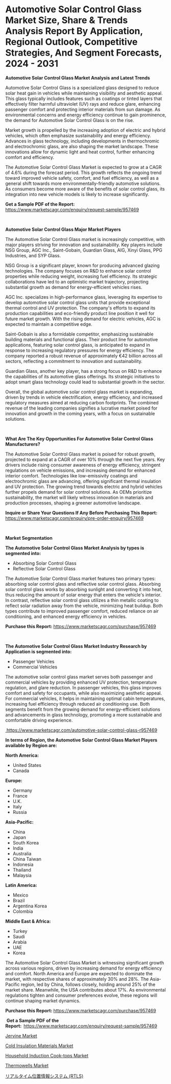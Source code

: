 <p><h1>Automotive Solar Control Glass Market Size, Share & Trends Analysis Report By Application, Regional Outlook, Competitive Strategies, And Segment Forecasts, 2024 - 2031</h1></p><p><strong>Automotive Solar Control Glass Market Analysis and Latest Trends</strong></p>
<p><p>Automotive Solar Control Glass is a specialized glass designed to reduce solar heat gain in vehicles while maintaining visibility and aesthetic appeal. This glass typically includes features such as coatings or tinted layers that effectively filter harmful ultraviolet (UV) rays and reduce glare, enhancing passenger comfort and protecting interior materials from sun damage. As environmental concerns and energy efficiency continue to gain prominence, the demand for Automotive Solar Control Glass is on the rise.</p><p>Market growth is propelled by the increasing adoption of electric and hybrid vehicles, which often emphasize sustainability and energy efficiency. Advances in glass technology, including developments in thermochromic and electrochromic glass, are also shaping the market landscape. These innovations allow for dynamic light and heat control, further enhancing comfort and efficiency.</p><p>The Automotive Solar Control Glass Market is expected to grow at a CAGR of 4.6% during the forecast period. This growth reflects the ongoing trend toward improved vehicle safety, comfort, and fuel efficiency, as well as a general shift towards more environmentally-friendly automotive solutions. As consumers become more aware of the benefits of solar control glass, its integration into new vehicle models is likely to increase significantly.</p></p>
<p><strong>Get a Sample PDF of the Report:&nbsp;</strong> <a href="https://www.marketscagr.com/enquiry/request-sample/957469">https://www.marketscagr.com/enquiry/request-sample/957469</a></p>
<p>&nbsp;</p>
<p><strong>Automotive Solar Control Glass Major Market Players</strong></p>
<p><p>The Automotive Solar Control Glass market is increasingly competitive, with major players striving for innovation and sustainability. Key players include NSG Group, AGC Inc., Saint-Gobain, Guardian Glass, AIG, Xinyi Glass, PPG Industries, and SYP Glass.</p><p>NSG Group is a significant player, known for producing advanced glazing technologies. The company focuses on R&D to enhance solar control properties while reducing weight, increasing fuel efficiency. Its strategic collaborations have led to an optimistic market trajectory, projecting substantial growth as demand for energy-efficient vehicles rises.</p><p>AGC Inc. specializes in high-performance glass, leveraging its expertise to develop automotive solar control glass units that provide exceptional thermal control and UV protection. The company's efforts to expand its production capabilities and eco-friendly product line position it well for future market growth. With the rising demand for electric vehicles, AGC is expected to maintain a competitive edge.</p><p>Saint-Gobain is also a formidable competitor, emphasizing sustainable building materials and functional glass. Their product line for automotive applications, featuring solar control glass, is anticipated to expand in response to increasing regulatory pressures for energy efficiency. The company reported a robust revenue of approximately €42 billion across all sectors, reflecting a commitment to innovation and sustainability.</p><p>Guardian Glass, another key player, has a strong focus on R&D to enhance the capabilities of its automotive glass offerings. Its strategic initiatives to adopt smart glass technology could lead to substantial growth in the sector.</p><p>Overall, the global automotive solar control glass market is expanding, driven by trends in vehicle electrification, energy efficiency, and increased regulatory measures aimed at reducing carbon footprints. The combined revenue of the leading companies signifies a lucrative market poised for innovation and growth in the coming years, with a focus on sustainable solutions.</p></p>
<p>&nbsp;</p>
<p><strong>What Are The Key Opportunities For Automotive Solar Control Glass Manufacturers?</strong></p>
<p><p>The Automotive Solar Control Glass market is poised for robust growth, projected to expand at a CAGR of over 10% through the next five years. Key drivers include rising consumer awareness of energy efficiency, stringent regulations on vehicle emissions, and increasing demand for enhanced interior comfort. Technologies like low-emissivity coatings and electrochromic glass are advancing, offering significant thermal insulation and UV protection. The growing trend towards electric and hybrid vehicles further propels demand for solar control solutions. As OEMs prioritize sustainability, the market will likely witness innovation in materials and production processes, shaping a greener automotive landscape.</p></p>
<p><strong>Inquire or Share Your Questions If Any Before Purchasing This Report:</strong> <a href="https://www.marketscagr.com/enquiry/pre-order-enquiry/957469">https://www.marketscagr.com/enquiry/pre-order-enquiry/957469</a></p>
<p>&nbsp;</p>
<p><strong>Market Segmentation</strong></p>
<p><strong>The Automotive Solar Control Glass Market Analysis by types is segmented into:</strong></p>
<p><ul><li>Absorbing Solar Control Glass</li><li>Reflective Solar Control Glass</li></ul></p>
<p><p>The Automotive Solar Control Glass market features two primary types: absorbing solar control glass and reflective solar control glass. Absorbing solar control glass works by absorbing sunlight and converting it into heat, thus reducing the amount of solar energy that enters the vehicle's interior. In contrast, reflective solar control glass utilizes a thin metallic coating to reflect solar radiation away from the vehicle, minimizing heat buildup. Both types contribute to improved passenger comfort, reduced reliance on air conditioning, and enhanced energy efficiency in vehicles.</p></p>
<p><strong>Purchase this Report:&nbsp;</strong><a href="https://www.marketscagr.com/purchase/957469">https://www.marketscagr.com/purchase/957469</a></p>
<p>&nbsp;</p>
<p><strong>The Automotive Solar Control Glass Market Industry Research by Application is segmented into:</strong></p>
<p><ul><li>Passenger Vehicles</li><li>Commercial Vehicles</li></ul></p>
<p><p>The automotive solar control glass market serves both passenger and commercial vehicles by providing enhanced UV protection, temperature regulation, and glare reduction. In passenger vehicles, this glass improves comfort and safety for occupants, while also maximizing aesthetic appeal. For commercial vehicles, it helps in maintaining optimal cabin temperatures, increasing fuel efficiency through reduced air conditioning use. Both segments benefit from the growing demand for energy-efficient solutions and advancements in glass technology, promoting a more sustainable and comfortable driving experience.</p></p>
<p><a href="https://www.marketscagr.com/automotive-solar-control-glass-r957469">&nbsp;https://www.marketscagr.com/automotive-solar-control-glass-r957469</a></p>
<p><strong>In terms of Region, the Automotive Solar Control Glass Market Players available by Region are:</strong></p>
<p>
    <p> <strong> North America: </strong>
        <ul>
            <li>United States</li>
            <li>Canada</li>
        </ul>
        </p> 
    <p> <strong> Europe: </strong>
        <ul>
            <li>Germany</li>
            <li>France</li>
            <li>U.K.</li>
            <li>Italy</li>
            <li>Russia</li>
        </ul>
        </p> 
    <p> <strong> Asia-Pacific: </strong>
        <ul>
            <li>China</li>
            <li>Japan</li>
            <li>South Korea</li>
            <li>India</li>
            <li>Australia</li>
            <li>China Taiwan</li>
            <li>Indonesia</li>
            <li>Thailand</li>
            <li>Malaysia</li>
        </ul>
        </p> 
    <p> <strong> Latin America: </strong>
        <ul>
            <li>Mexico</li>
            <li>Brazil</li>
            <li>Argentina Korea</li>
            <li>Colombia</li>
        </ul>
        </p> 
    <p> <strong> Middle East & Africa: </strong>
        <ul>
            <li>Turkey</li>
            <li>Saudi</li>
            <li>Arabia</li>
            <li>UAE</li>
            <li>Korea</li>
        </ul>
    </p>
    </p>
<p><p>The Automotive Solar Control Glass Market is witnessing significant growth across various regions, driven by increasing demand for energy efficiency and comfort. North America and Europe are expected to dominate the market, with respective shares of approximately 30% and 28%. The Asia-Pacific region, led by China, follows closely, holding around 25% of the market share. Meanwhile, the USA contributes about 17%. As environmental regulations tighten and consumer preferences evolve, these regions will continue shaping market dynamics.</p></p>
<p><strong>Purchase this Report: </strong><a href="https://www.marketscagr.com/purchase/957469">https://www.marketscagr.com/purchase/957469</a></p>
<p>&nbsp;<strong>Get a Sample PDF of the Report:&nbsp;&nbsp;</strong><a href="https://www.marketscagr.com/enquiry/request-sample/957469">https://www.marketscagr.com/enquiry/request-sample/957469</a></p>
<p><strong></strong></p>
<p><p><a href="https://medium.com/@kaceyrath_40350/the-jervine-market-insights-report-offers-an-in-depth-and-thorough-analysis-of-the-market-e15dec000041">Jervine Market</a></p><p><a href="https://issuu.com/reportprime-2/docs/cold-insulation-materials-market-si_1fe5ab5e5a07f5">Cold Insulation Materials Market</a></p><p><a href="https://github.com/tamvrosiya/Market-Research-Report-List-5/blob/main/household-induction-cook-tops-market.md">Household Induction Cook-tops Market</a></p><p><a href="https://www.linkedin.com/pulse/global-thermowells-market-opportunities-forecast-period-8bofc?trackingId=ZIXEEQMMTo2zbFrMWIDWZA%3D%3D">Thermowells Market</a></p><p><a href="https://medium.com/@larrylemkert567/%E3%83%AA%E3%82%A2%E3%83%AB%E3%82%BF%E3%82%A4%E3%83%A0%E4%BD%8D%E7%BD%AE%E6%83%85%E5%A0%B1%E3%82%B7%E3%82%B9%E3%83%86%E3%83%A0-rtls-%E5%B8%82%E5%A0%B4%E3%81%AE%E6%A6%82%E8%A6%81-%E5%9C%B0%E5%9F%9F%E3%81%AE%E5%B1%95%E6%9C%9B%E3%81%A8%E7%AB%B6%E4%BA%89%E6%88%A6%E7%95%A5-2024%E5%B9%B4%E3%81%8B%E3%82%892031%E5%B9%B4%E3%81%AE%E6%9C%9F%E9%96%93%E3%81%AB%E3%82%8F%E3%81%9F%E3%81%A3%E3%81%A69-4-%E3%81%AEcagr%E3%81%A7%E6%88%90%E9%95%B7%E3%81%99%E3%82%8B%E3%81%A8%E4%BA%88%E6%B8%AC%E3%81%95%E3%82%8C%E3%82%8B%E3%83%AA%E3%82%A2%E3%83%AB%E3%82%BF%E3%82%A4%E3%83%A0%E4%BD%8D%E7%BD%AE%E6%83%85%E5%A0%B1%E3%82%B7%E3%82%B9%E3%83%86%E3%83%A0-rtls-%E5%B8%82%E5%A0%B4-0b902623cd2d">リアルタイム位置情報システム (RTLS)</a></p></p>